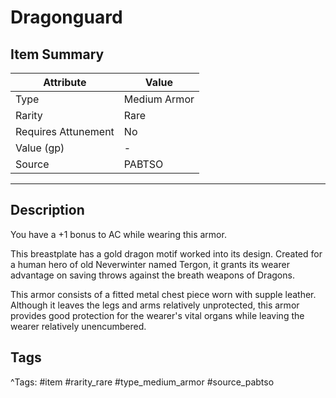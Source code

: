 # Dragonguard

## Item Summary

| Attribute            | Value                        |
|----------------------|------------------------------|
| Type                 | Medium Armor |
| Rarity               | Rare             |
| Requires Attunement  | No                |
| Value (gp)           | -    |
| Source               | PABTSO |

---

## Description

You have a +1 bonus to AC while wearing this armor.

This breastplate has a gold dragon motif worked into its design. Created for a human hero of old Neverwinter named Tergon, it grants its wearer advantage on saving throws against the breath weapons of Dragons.

This armor consists of a fitted metal chest piece worn with supple leather. Although it leaves the legs and arms relatively unprotected, this armor provides good protection for the wearer's vital organs while leaving the wearer relatively unencumbered.

## Tags

^Tags: #item #rarity_rare #type_medium_armor #source_pabtso